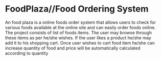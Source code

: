 # FoodPlaza//Food Ordering System
An  food plaza is a online foods order system that allows users to check for various foods available at the online site and can easily order foods online. 
The project consists of list of foods items. 
The user may browse through these items as per he/she wishes. If the user likes a product he/she may add it to his shopping cart.
Once user wishes to cart food item he/she can increase quantity of food and price will be automatically calculated according to quantity

